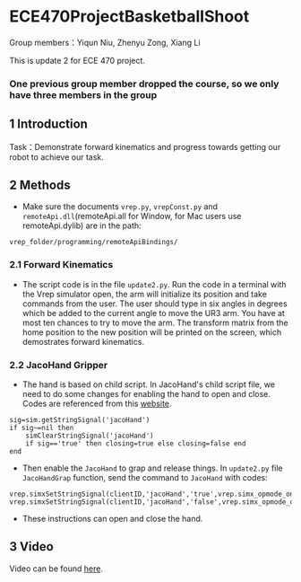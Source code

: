 # ECE470ProjectBasketballShoot
Group members：Yiqun Niu, Zhenyu Zong, Xiang Li

This is update 2 for ECE 470 project.

### One previous group member dropped the course, so we only have three members in the group

## **1 Introduction**

Task：Demonstrate forward kinematics and progress towards getting our robot to achieve our task.

## **2 Methods**

- Make sure the documents ```vrep.py```, ```vrepConst.py``` and ```remoteApi.dll```(remoteApi.all for Window, for Mac users use remoteApi.dylib) are in the path:

```
vrep_folder/programming/remoteApiBindings/
```

### 2.1 Forward Kinematics

- The script code is in the file ```update2.py```. Run the code in a terminal with the Vrep simulator open, the arm will initialize its position and take commands from the user. The user should type in six angles in degrees which be added to the current angle to move the UR3 arm. You have at most ten chances to try to move the arm. The transform matrix from the home position to the new position will be printed on the screen, which demostrates forward kinematics.

### 2.2 JacoHand Gripper

- The hand is based on child script. In JacoHand's child script file, we need to do some changes for enabling the hand to open and close. Codes are referenced from this [website](http://www.forum.coppeliarobotics.com/viewtopic.php?f=9&t=1891#p8135).

```
sig=sim.getStringSignal('jacoHand')
if sig~=nil then
	simClearStringSignal('jacoHand')
	if sig=='true' then closing=true else closing=false end
end
```

- Then enable the ```JacoHand``` to grap and release things. In ```update2.py``` file ```JacoHandGrap``` function, send the command to ```JacoHand``` with codes:

```
vrep.simxSetStringSignal(clientID,'jacoHand','true',vrep.simx_opmode_oneshot)
vrep.simxSetStringSignal(clientID,'jacoHand','false',vrep.simx_opmode_oneshot)
```

- These instructions can open and close the hand.

## 3 Video 
Video can be found [here](https://www.youtube.com/watch?v=oTiXtuupihU&feature=youtu.be). 
